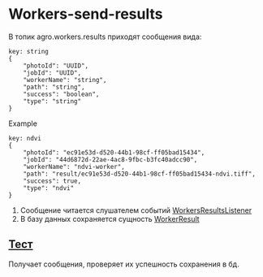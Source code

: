 # Workers-send-results
В топик agro.workers.results приходят сообщения вида:
```
key: string
{
    "photoId": "UUID",
    "jobId": "UUID",
    "workerName": "string",
    "path": "string",
    "success": "boolean",
    "type": "string"
}
```
Example
```
key: ndvi
{
	"photoId": "ec91e53d-d520-44b1-98cf-ff05bad15434",
	"jobId": "44d6872d-22ae-4ac8-9fbc-b3fc40adcc90",
	"workerName": "ndvi-worker",
	"path": "result/ec91e53d-d520-44b1-98cf-ff05bad15434-ndvi.tiff",
	"success": true,
	"type": "ndvi"
}
```

1) Сообщение читается слушателем событий [WorkersResultsListener](../src/main/java/com/github/agroscienceteam/imagemanager/infra/input/WorkersResultsListener.java)
2) В базу данных сохраняется сущность [WorkerResult](../src/main/java/com/github/agroscienceteam/imagemanager/domain/photo/WorkerResult.java)

## [Тест](../src/test/resources/features/workers-send-results.feature)
Получает сообщения, проверяет их успешность сохранения в бд.
